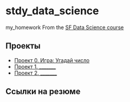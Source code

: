 # stdy_data_science
my_homework
From the [SF Data Science course](https://skillfactory.ru/data-scientist)

## Проекты

* [Проект 0. Игра: Угадай число](https://github.com)
* [Проект 1. _______](_____)
* [Проект 2. _______](_____)

## Ссылки на резюме